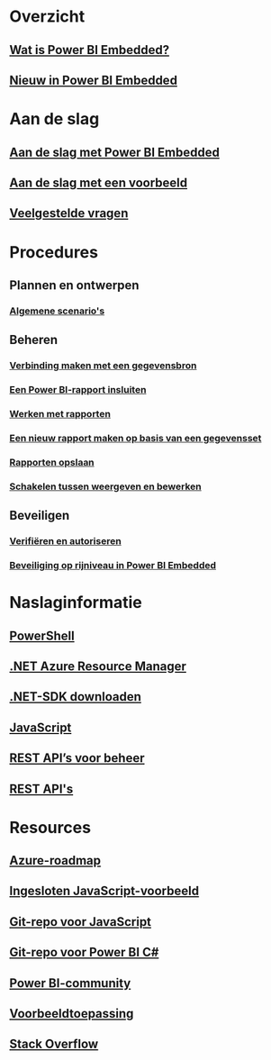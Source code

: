# Overzicht
## [Wat is Power BI Embedded?](power-bi-embedded-what-is-power-bi-embedded.md)
## [Nieuw in Power BI Embedded](power-bi-embedded-whats-new.md)

# Aan de slag
## [Aan de slag met Power BI Embedded](power-bi-embedded-get-started.md)
## [Aan de slag met een voorbeeld](power-bi-embedded-get-started-sample.md)
## [Veelgestelde vragen](power-bi-embedded-faq.md)

# Procedures
## Plannen en ontwerpen
### [Algemene scenario's](power-bi-embedded-scenarios.md)

## Beheren
### [Verbinding maken met een gegevensbron](power-bi-embedded-connect-datasource.md)
### [Een Power BI-rapport insluiten](power-bi-embedded-embed-report.md)
### [Werken met rapporten](power-bi-embedded-interact-with-reports.md)
### [Een nieuw rapport maken op basis van een gegevensset](power-bi-embedded-create-report-from-dataset.md)
### [Rapporten opslaan](power-bi-embedded-save-reports.md)
### [Schakelen tussen weergeven en bewerken](power-bi-embedded-toggle-mode.md)

## Beveiligen
### [Verifiëren en autoriseren](power-bi-embedded-app-token-flow.md)
### [Beveiliging op rijniveau in Power BI Embedded](power-bi-embedded-rls.md)

# Naslaginformatie
## [PowerShell](/powershell/module/azurerm.powerbiembedded)
## [.NET Azure Resource Manager](/dotnet/api/microsoft.azure.management.powerbiembedded)
## [.NET-SDK downloaden](https://www.nuget.org/profiles/powerbi)
## [JavaScript](https://github.com/Microsoft/PowerBI-JavaScript/wiki)
## [REST API’s voor beheer](/rest/api/powerbiembedded/)
## [REST API's](https://msdn.microsoft.com/library/azure/mt711507.aspx)


# Resources
## [Azure-roadmap](https://azure.microsoft.com/roadmap/)
## [Ingesloten JavaScript-voorbeeld](https://microsoft.github.io/PowerBI-JavaScript/demo/)
## [Git-repo voor JavaScript](https://github.com/Microsoft/PowerBI-JavaScript)
## [Git-repo voor Power BI C#](https://github.com/Microsoft/PowerBI-CSharp)
## [Power BI-community](http://community.powerbi.com/t5/Developer/bd-p/Developer)
## [Voorbeeldtoepassing](https://github.com/Azure-Samples/power-bi-embedded-integrate-report-into-web-app/)
## [Stack Overflow](http://stackoverflow.com/questions/tagged/powerbi)
